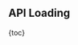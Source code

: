 ## API Loading

{toc}

<!-- TODO: translation -->
<!-- translate whole file doc/ru/manual/loading.md -->
